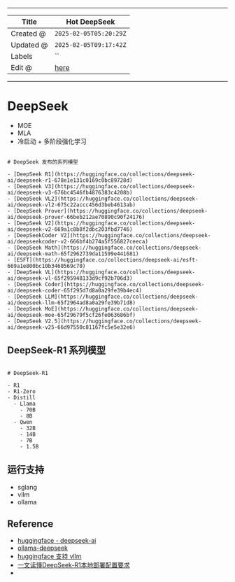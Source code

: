 -----

| Title     | Hot DeepSeek                                          |
| --------- | ----------------------------------------------------- |
| Created @ | `2025-02-05T05:20:29Z`                                |
| Updated @ | `2025-02-05T09:17:42Z`                                |
| Labels    | \`\`                                                  |
| Edit @    | [here](https://github.com/junxnone/aiwiki/issues/496) |

-----

# DeepSeek

  - MOE
  - MLA
  - 冷启动 + 多阶段强化学习

<!-- end list -->

``` markmap

# DeepSeek 发布的系列模型

- [DeepSeek R1](https://huggingface.co/collections/deepseek-ai/deepseek-r1-678e1e131c0169c0bc89728d)
- [DeepSeek V3](https://huggingface.co/collections/deepseek-ai/deepseek-v3-676bc4546fb4876383c4208b)
- [DeepSeek VL2](https://huggingface.co/collections/deepseek-ai/deepseek-vl2-675c22accc456d3beb4613ab)
- [DeepSeek Prover](https://huggingface.co/collections/deepseek-ai/deepseek-prover-66beb212ae70890c90f24176)
- [DeepSeek V2](https://huggingface.co/collections/deepseek-ai/deepseek-v2-669a1c8b8f2dbc203fbd7746)
- [DeepSeekCoder V2](https://huggingface.co/collections/deepseek-ai/deepseekcoder-v2-666bf4b274a5f556827ceeca)
- [DeepSeek Math](https://huggingface.co/collections/deepseek-ai/deepseek-math-65f2962739da11599e441681)
- [ESFT](https://huggingface.co/collections/deepseek-ai/esft-669a1e800bc10b3460569c70)
- [DeepSeek VL](https://huggingface.co/collections/deepseek-ai/deepseek-vl-65f295948133d9cf92b706d3)
- [DeepSeek Coder](https://huggingface.co/collections/deepseek-ai/deepseek-coder-65f295d7d8a0a29fe39b4ec4)
- [DeepSeek LLM](https://huggingface.co/collections/deepseek-ai/deepseek-llm-65f2964ad8a0a29fe39b71d8)
- [DeepSeek MoE](https://huggingface.co/collections/deepseek-ai/deepseek-moe-65f29679f5cf26fe063686bf)
- [DeepSeek V2.5](https://huggingface.co/collections/deepseek-ai/deepseek-v25-66d97550c81167fc5e5e32e6)

```

## DeepSeek-R1 系列模型

``` markmap

# DeepSeek-R1

- R1
- R1-Zero
- Distill
  - Llama
    - 70B
    - 8B
  - Qwen
    - 32B
    - 14B
    - 7B
    - 1.5B

```

## 运行支持

  - sglang
  - vllm
  - ollama

## Reference

  - [huggingface - deepseek-ai](https://huggingface.co/deepseek-ai)
  - [ollama-deepseek](https://ollama.com/library/deepseek-r1)
  - [huggingface 支持 vllm](https://github.com/vllm-project/vllm)
  - [一文读懂DeepSeek-R1本地部署配置要求](https://www.53ai.com/news/finetuning/2025020418637.html)
  -
